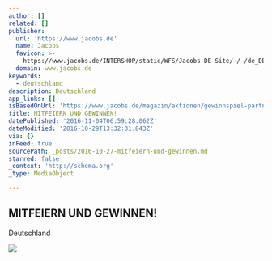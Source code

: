 ```yaml
---
author: []
related: []
publisher:
  url: 'https://www.jacobs.de'
  name: Jacobs
  favicon: >-
    https://www.jacobs.de/INTERSHOP/static/WFS/Jacobs-DE-Site/-/-/de_DE/img/favicon/favicon.ico
  domain: www.jacobs.de
keywords:
  - deutschland
description: Deutschland
app_links: []
isBasedOnUrl: 'https://www.jacobs.de/magazin/aktionen/gewinnspiel-partner-philips/c-691/'
title: MITFEIERN UND GEWINNEN!
datePublished: '2016-11-04T06:59:28.062Z'
dateModified: '2016-10-29T13:32:31.843Z'
via: {}
inFeed: true
sourcePath: _posts/2016-10-27-mitfeiern-und-gewinnen.md
starred: false
_context: 'http://schema.org'
_type: MediaObject

---
```

<article style=""><h1>MITFEIERN UND GEWINNEN!</h1><p>Deutschland</p><img src="https://www.jacobs.de/INTERSHOP/static/BOS/Jacobs-Site/DE/Jacobs-DE/de_DE/Generic%20Images/Logo_Footer_Jacobs.png" /></article>
